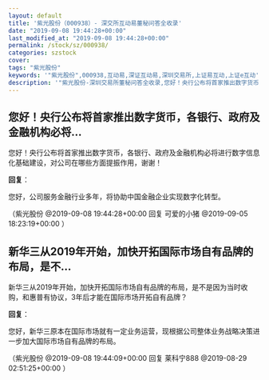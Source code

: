 ```yaml
---
layout: default
title: '紫光股份（000938）- 深交所互动易董秘问答全收录'
date: "2019-09-08 19:44:28+00:00"
last_modified_at: "2019-09-08 19:44:28+00:00"
permalink: /stock/sz/000938/
categories: szstock
cover: 
tags: "紫光股份"
keywords: '"紫光股份",000938,互动易,深证互动易,深圳交易所,上证易互动,上证e互动'
description: '"紫光股份-深圳交易所董秘问答全收录,您好！央行公布将首家推出数字货币，各银行、政府及金融机构必将进行数字信息化基础建设，对公司在哪些方面提振作用，谢谢！"'
---
```


## 您好！央行公布将首家推出数字货币，各银行、政府及金融机构必将...

您好！央行公布将首家推出数字货币，各银行、政府及金融机构必将进行数字信息化基础建设，对公司在哪些方面提振作用，谢谢！

**回复**：

您好，公司服务金融行业多年，将协助中国金融企业实现数字化转型。 

（紫光股份  @2019-09-08 19:44:28+00:00 回复 可爱的小猪  @2019-09-05 18:23:19+00:00 ）

## 新华三从2019年开始，加快开拓国际市场自有品牌的布局，是不...

新华三从2019年开始，加快开拓国际市场自有品牌的布局，是不是因为当时收购，和惠普有协议，3年后才能在国际市场开拓自有品牌？

**回复**：

您好，新华三原本在国际市场就有一定业务运营，现根据公司整体业务战略决策进一步加大国际市场自有品牌的布局。 

（紫光股份  @2019-09-08 19:44:09+00:00 回复 莱科宁888  @2019-08-29 02:51:25+00:00 ）

